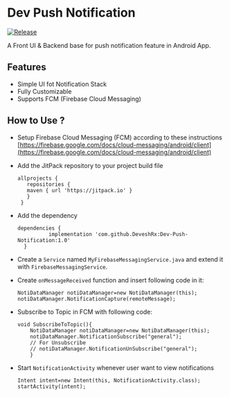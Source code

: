 # Dev Push Notification

[![Release](https://jitpack.io/v/DeveshRx/Dev-Push-Notification.svg)](https://jitpack.io/#DeveshRx/Dev-Push-Notification)

A Front UI & Backend base for push notification feature in Android App.

## Features

- Simple UI fot Notification Stack
- Fully Customizable
- Supports FCM (Firebase Cloud Messaging)

## How to Use ?

- Setup Firebase Cloud Messaging (FCM) according to these instructions
  [https://firebase.google.com/docs/cloud-messaging/android/client](https://firebase.google.com/docs/cloud-messaging/android/client)

-  Add the JitPack repository to your project build file
   ```
   allprojects {
      repositories {
      maven { url 'https://jitpack.io' }
      }
    }

- Add the dependency
  ```
  dependencies {
	        implementation 'com.github.DeveshRx:Dev-Push-Notification:1.0'
	}

- Create a `Service` named `MyFirebaseMessagingService.java` and extend it with `FirebaseMessagingService`.

- Create `onMessageReceived` function and insert following code in it:
  
  ```
  NotiDataManager notiDataManager=new NotiDataManager(this);
  notiDataManager.NotificationCapture(remoteMessage);

- Subscribe to Topic in FCM with following code:
  ```
  void SubscribeToTopic(){
      NotiDataManager notiDataManager=new NotiDataManager(this);
      notiDataManager.NotificationSubscribe("general");
      // For Unsubscribe
      // notiDataManager.NotificationUnSubscribe("general");
      }

- Start `NotificationActivity` whenever user want to view notifications
  ```
  Intent intent=new Intent(this, NotificationActivity.class);
  startActivity(intent);
